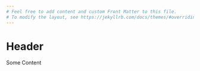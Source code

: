 ```yaml
---
# Feel free to add content and custom Front Matter to this file.
# To modify the layout, see https://jekyllrb.com/docs/themes/#overriding-theme-defaults
---
```


# Header

Some Content
